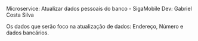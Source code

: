 Microservice: Atualizar dados pessoais do banco - SigaMobile
Dev: Gabriel Costa Silva

Os dados que serão foco na atualização de dados: Endereço, Número e dados bancários.